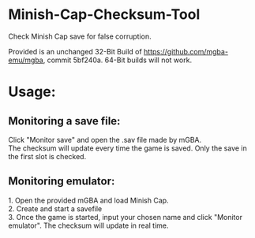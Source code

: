 # Minish-Cap-Checksum-Tool
Check Minish Cap save for false corruption.

Provided is an unchanged 32-Bit Build of https://github.com/mgba-emu/mgba, commit 5bf240a.
64-Bit builds will not work.

<h1>Usage:</h1>
<h2>Monitoring a save file:</h2>
Click "Monitor save" and open the .sav file made by mGBA. <br>
The checksum will update every time the game is saved. Only the save in the first slot is checked.<br>

<h2>Monitoring emulator:</h2>
1. Open the provided mGBA and load Minish Cap.<br>
2. Create and start a savefile<br>
3. Once the game is started, input your chosen name and click "Monitor emulator".
The checksum will update in real time.
